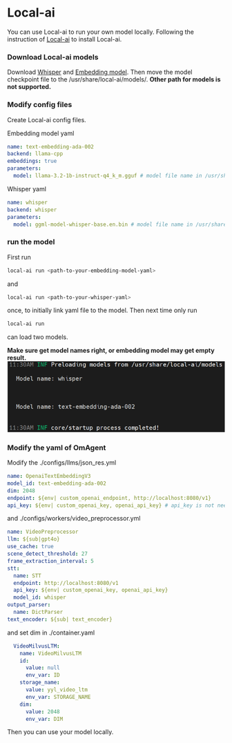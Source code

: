 # Local-ai
You can use Local-ai to run your own model locally.
Following the instruction of [Local-ai](https://github.com/mudler/LocalAI) to install Local-ai.

### Download Local-ai models
Download [Whisper](https://huggingface.co/ggerganov/whisper.cpp) and [Embedding model](https://huggingface.co/hugging-quants/Llama-3.2-1B-Instruct-Q4_K_M-GGUF). 
Then move the model checkpoint file to the /usr/share/local-ai/models/. **Other path for models is not supported.**

### Modify config files
Create Local-ai config files.

Embedding model yaml
```yaml
name: text-embedding-ada-002
backend: llama-cpp
embeddings: true
parameters:
  model: llama-3.2-1b-instruct-q4_k_m.gguf # model file name in /usr/share/local-ai/models/
```
Whisper yaml
```yaml
name: whisper
backend: whisper
parameters:
  model: ggml-model-whisper-base.en.bin # model file name in /usr/share/local-ai/models/
```
### run the model
First run
```bash
local-ai run <path-to-your-embedding-model-yaml>
```
and
```bash
local-ai run <path-to-your-whisper-yaml>
```
once, to initially link yaml file to the model.
Then next time only run
```bash
local-ai run
```
can load two models.

**Make sure get model names right, or embedding model may get empty result.**
![local-ai get model names right](./images/local-ai.png)

### Modify the yaml of OmAgent
Modify the ./configs/llms/json_res.yml
```yaml
name: OpenaiTextEmbeddingV3
model_id: text-embedding-ada-002
dim: 2048
endpoint: ${env| custom_openai_endpoint, http://localhost:8080/v1}
api_key: ${env| custom_openai_key, openai_api_key} # api_key is not needed
```
and ./configs/workers/video_preprocessor.yml
```yaml
name: VideoPreprocessor
llm: ${sub|gpt4o}
use_cache: true
scene_detect_threshold: 27
frame_extraction_interval: 5
stt:
  name: STT
  endpoint: http://localhost:8080/v1
  api_key: ${env| custom_openai_key, openai_api_key}
  model_id: whisper
output_parser: 
  name: DictParser
text_encoder: ${sub| text_encoder}
```
and set dim in ./container.yaml
```yaml
  VideoMilvusLTM:
    name: VideoMilvusLTM
    id:
      value: null
      env_var: ID
    storage_name:
      value: yyl_video_ltm
      env_var: STORAGE_NAME
    dim:
      value: 2048
      env_var: DIM
```

Then you can use your model locally.